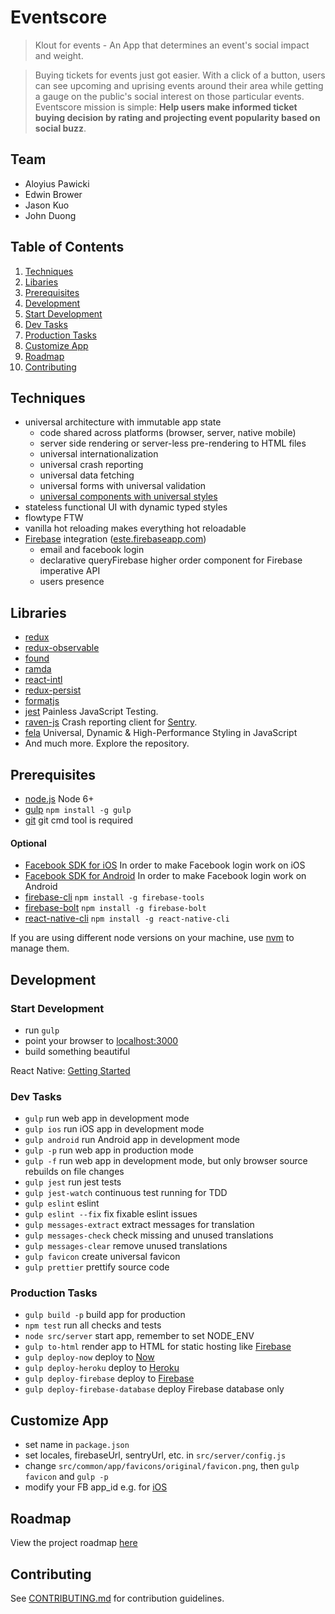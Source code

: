 # Eventscore

> Klout for events - An App that determines an event's social impact and weight.

> Buying tickets for events just got easier. With a click of a button, users can see upcoming and uprising events around their area while getting a gauge on the public's social interest on those particular events. Eventscore mission is simple: **Help users make informed ticket buying decision by rating and projecting event popularity based on social buzz**.

## Team

- Aloyius Pawicki
- Edwin Brower
- Jason Kuo
- John Duong

## Table of Contents
1. [Techniques](#techniques)
1. [Libaries](#libaries)
1. [Prerequisites](#prerequisites)
1. [Development](#development)
  1. [Start Development](#start-development)
  1. [Dev Tasks](#dev-tasks)
  1. [Production Tasks](#production-tasks)
1. [Customize App](#customize-app)
1. [Roadmap](#roadmap)
1. [Contributing](#contributing)

## Techniques

- universal architecture with immutable app state
  - code shared across platforms (browser, server, native mobile)
  - server side rendering or server-less pre-rendering to HTML files
  - universal internationalization
  - universal crash reporting
  - universal data fetching
  - universal forms with universal validation
  - [universal components with universal styles](https://medium.com/@steida/css-in-js-the-argument-refined-471c7eb83955)
- stateless functional UI with dynamic typed styles
- flowtype FTW
- vanilla hot reloading makes everything hot reloadable
- [Firebase](https://firebase.google.com/) integration ([este.firebaseapp.com](https://este.firebaseapp.com))
  - email and facebook login
  - declarative queryFirebase higher order component for Firebase imperative API
  - users presence

## Libraries

- [redux](http://reactjs.github.io/redux/)
- [redux-observable](https://github.com/redux-observable/redux-observable)
- [found](https://github.com/4Catalyzer/found)
- [ramda](http://ramdajs.com/)
- [react-intl](https://github.com/yahoo/react-intl)
- [redux-persist](https://github.com/rt2zz/redux-persist)
- [formatjs](http://formatjs.io/)
- [jest](https://facebook.github.io/jest/) Painless JavaScript Testing.
- [raven-js](https://github.com/getsentry/raven-js) Crash reporting client for [Sentry](https://getsentry.com).
- [fela](https://github.com/rofrischmann/fela) Universal, Dynamic & High-Performance Styling in JavaScript
- And much more. Explore the repository.

## Prerequisites

- [node.js](http://nodejs.org) Node 6+
- [gulp](http://gulpjs.com/) `npm install -g gulp`
- [git](https://git-scm.com/downloads) git cmd tool is required

#### Optional

- [Facebook SDK for iOS](https://developers.facebook.com/docs/ios/) In order to make Facebook login work on iOS
- [Facebook SDK for Android](https://developers.facebook.com/docs/android/) In order to make Facebook login work on Android
- [firebase-cli](https://firebase.google.com/docs/cli/) `npm install -g firebase-tools`
- [firebase-bolt](https://github.com/firebase/bolt) `npm install -g firebase-bolt`
- [react-native-cli](http://facebook.github.io/react-native/docs/getting-started.html) `npm install -g react-native-cli`

If you are using different node versions on your machine, use [nvm](https://github.com/creationix/nvm) to manage them.

## Development

### Start Development

- run `gulp`
- point your browser to [localhost:3000](http://localhost:3000)
- build something beautiful

React Native: [Getting Started](https://facebook.github.io/react-native/docs/getting-started.html)

### Dev Tasks

- `gulp` run web app in development mode
- `gulp ios` run iOS app in development mode
- `gulp android` run Android app in development mode
- `gulp -p` run web app in production mode
- `gulp -f` run web app in development mode, but only browser source rebuilds on file changes
- `gulp jest` run jest tests
- `gulp jest-watch` continuous test running for TDD
- `gulp eslint` eslint
- `gulp eslint --fix` fix fixable eslint issues
- `gulp messages-extract` extract messages for translation
- `gulp messages-check` check missing and unused translations
- `gulp messages-clear` remove unused translations
- `gulp favicon` create universal favicon
- `gulp prettier` prettify source code

### Production Tasks

- `gulp build -p` build app for production
- `npm test` run all checks and tests
- `node src/server` start app, remember to set NODE_ENV
- `gulp to-html` render app to HTML for static hosting like [Firebase](https://www.firebase.com/features.html#features-hosting)
- `gulp deploy-now` deploy to [Now](https://zeit.co/now/)
- `gulp deploy-heroku` deploy to [Heroku](https://www.heroku.com/)
- `gulp deploy-firebase` deploy to [Firebase](https://firebase.google.com/)
- `gulp deploy-firebase-database` deploy Firebase database only

## Customize App

- set name in `package.json`
- set locales, firebaseUrl, sentryUrl, etc. in `src/server/config.js`
- change `src/common/app/favicons/original/favicon.png`, then `gulp favicon` and `gulp -p`
- modify your FB app_id e.g. for [iOS](https://developers.facebook.com/docs/ios/getting-started/#configure-xcode-project)

## Roadmap

View the project roadmap [here](LINK_TO_DOC)


## Contributing

See [CONTRIBUTING.md](CONTRIBUTING.md) for contribution guidelines.

